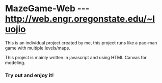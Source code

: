 # MazeGame-Web --- http://web.engr.oregonstate.edu/~luojio

This is an individual project created by me, this project runs like a pac-man game with multiple levels/maps.

This project is mainly written in javascript and using HTML Canvas for modeling.

### Try out and enjoy it!
